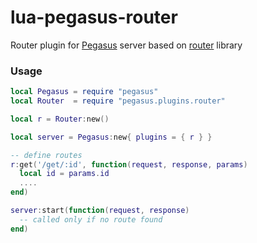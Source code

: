 # lua-pegasus-router
Router plugin for [Pegasus](http://evandrolg.github.io/pegasus.lua) server based on [router](https://github.com/APItools/router.lua) library

### Usage

```Lua
local Pegasus = require "pegasus"
local Router  = require "pegasus.plugins.router"

local r = Router:new()

local server = Pegasus:new{ plugins = { r } }

-- define routes
r:get('/get/:id', function(request, response, params)
  local id = params.id
  ....
end)

server:start(function(request, response)
  -- called only if no route found
end)
```
